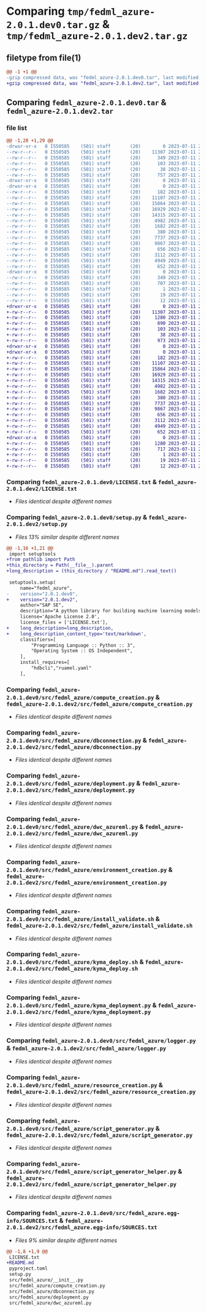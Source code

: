 # Comparing `tmp/fedml_azure-2.0.1.dev0.tar.gz` & `tmp/fedml_azure-2.0.1.dev2.tar.gz`

## filetype from file(1)

```diff
@@ -1 +1 @@
-gzip compressed data, was "fedml_azure-2.0.1.dev0.tar", last modified: Tue Jul 11 21:18:53 2023, max compression
+gzip compressed data, was "fedml_azure-2.0.1.dev2.tar", last modified: Tue Jul 11 22:12:16 2023, max compression
```

## Comparing `fedml_azure-2.0.1.dev0.tar` & `fedml_azure-2.0.1.dev2.tar`

### file list

```diff
@@ -1,28 +1,29 @@
-drwxr-xr-x   0 I550585    (501) staff       (20)        0 2023-07-11 21:18:53.995678 fedml_azure-2.0.1.dev0/
--rw-r--r--   0 I550585    (501) staff       (20)    11307 2023-07-11 21:14:08.000000 fedml_azure-2.0.1.dev0/LICENSE.txt
--rw-r--r--   0 I550585    (501) staff       (20)      349 2023-07-11 21:18:53.995155 fedml_azure-2.0.1.dev0/PKG-INFO
--rw-r--r--   0 I550585    (501) staff       (20)      103 2023-07-11 21:14:08.000000 fedml_azure-2.0.1.dev0/pyproject.toml
--rw-r--r--   0 I550585    (501) staff       (20)       38 2023-07-11 21:18:53.995812 fedml_azure-2.0.1.dev0/setup.cfg
--rw-r--r--   0 I550585    (501) staff       (20)      757 2023-07-11 21:17:15.000000 fedml_azure-2.0.1.dev0/setup.py
-drwxr-xr-x   0 I550585    (501) staff       (20)        0 2023-07-11 21:18:53.973683 fedml_azure-2.0.1.dev0/src/
-drwxr-xr-x   0 I550585    (501) staff       (20)        0 2023-07-11 21:18:53.989743 fedml_azure-2.0.1.dev0/src/fedml_azure/
--rw-r--r--   0 I550585    (501) staff       (20)      182 2023-07-11 21:14:08.000000 fedml_azure-2.0.1.dev0/src/fedml_azure/__init__.py
--rw-r--r--   0 I550585    (501) staff       (20)    11107 2023-07-11 21:14:08.000000 fedml_azure-2.0.1.dev0/src/fedml_azure/compute_creation.py
--rw-r--r--   0 I550585    (501) staff       (20)    15864 2023-07-11 21:16:30.000000 fedml_azure-2.0.1.dev0/src/fedml_azure/dbconnection.py
--rw-r--r--   0 I550585    (501) staff       (20)    16929 2023-07-11 21:14:08.000000 fedml_azure-2.0.1.dev0/src/fedml_azure/deployment.py
--rw-r--r--   0 I550585    (501) staff       (20)    14315 2023-07-11 21:14:08.000000 fedml_azure-2.0.1.dev0/src/fedml_azure/dwc_azureml.py
--rw-r--r--   0 I550585    (501) staff       (20)     4982 2023-07-11 21:14:08.000000 fedml_azure-2.0.1.dev0/src/fedml_azure/environment_creation.py
--rw-r--r--   0 I550585    (501) staff       (20)     1682 2023-07-11 21:14:08.000000 fedml_azure-2.0.1.dev0/src/fedml_azure/install_validate.sh
--rw-r--r--   0 I550585    (501) staff       (20)      380 2023-07-11 21:14:08.000000 fedml_azure-2.0.1.dev0/src/fedml_azure/internal_config.json
--rw-r--r--   0 I550585    (501) staff       (20)     7737 2023-07-11 21:14:08.000000 fedml_azure-2.0.1.dev0/src/fedml_azure/kyma_deploy.sh
--rw-r--r--   0 I550585    (501) staff       (20)     9867 2023-07-11 21:14:08.000000 fedml_azure-2.0.1.dev0/src/fedml_azure/kyma_deployment.py
--rw-r--r--   0 I550585    (501) staff       (20)      656 2023-07-11 21:14:08.000000 fedml_azure-2.0.1.dev0/src/fedml_azure/logger.py
--rw-r--r--   0 I550585    (501) staff       (20)     3112 2023-07-11 21:14:08.000000 fedml_azure-2.0.1.dev0/src/fedml_azure/resource_creation.py
--rw-r--r--   0 I550585    (501) staff       (20)     4949 2023-07-11 21:14:08.000000 fedml_azure-2.0.1.dev0/src/fedml_azure/script_generator.py
--rw-r--r--   0 I550585    (501) staff       (20)      652 2023-07-11 21:14:08.000000 fedml_azure-2.0.1.dev0/src/fedml_azure/script_generator_helper.py
-drwxr-xr-x   0 I550585    (501) staff       (20)        0 2023-07-11 21:18:53.994253 fedml_azure-2.0.1.dev0/src/fedml_azure.egg-info/
--rw-r--r--   0 I550585    (501) staff       (20)      349 2023-07-11 21:18:53.000000 fedml_azure-2.0.1.dev0/src/fedml_azure.egg-info/PKG-INFO
--rw-r--r--   0 I550585    (501) staff       (20)      707 2023-07-11 21:18:53.000000 fedml_azure-2.0.1.dev0/src/fedml_azure.egg-info/SOURCES.txt
--rw-r--r--   0 I550585    (501) staff       (20)        1 2023-07-11 21:18:53.000000 fedml_azure-2.0.1.dev0/src/fedml_azure.egg-info/dependency_links.txt
--rw-r--r--   0 I550585    (501) staff       (20)       19 2023-07-11 21:18:53.000000 fedml_azure-2.0.1.dev0/src/fedml_azure.egg-info/requires.txt
--rw-r--r--   0 I550585    (501) staff       (20)       12 2023-07-11 21:18:53.000000 fedml_azure-2.0.1.dev0/src/fedml_azure.egg-info/top_level.txt
+drwxr-xr-x   0 I550585    (501) staff       (20)        0 2023-07-11 22:12:16.288956 fedml_azure-2.0.1.dev2/
+-rw-r--r--   0 I550585    (501) staff       (20)    11307 2023-07-11 21:14:08.000000 fedml_azure-2.0.1.dev2/LICENSE.txt
+-rw-r--r--   0 I550585    (501) staff       (20)     1280 2023-07-11 22:12:16.288513 fedml_azure-2.0.1.dev2/PKG-INFO
+-rw-r--r--   0 I550585    (501) staff       (20)      890 2023-07-11 22:12:07.000000 fedml_azure-2.0.1.dev2/README.md
+-rw-r--r--   0 I550585    (501) staff       (20)      103 2023-07-11 21:14:08.000000 fedml_azure-2.0.1.dev2/pyproject.toml
+-rw-r--r--   0 I550585    (501) staff       (20)       38 2023-07-11 22:12:16.289081 fedml_azure-2.0.1.dev2/setup.cfg
+-rw-r--r--   0 I550585    (501) staff       (20)      973 2023-07-11 22:11:50.000000 fedml_azure-2.0.1.dev2/setup.py
+drwxr-xr-x   0 I550585    (501) staff       (20)        0 2023-07-11 22:12:14.136155 fedml_azure-2.0.1.dev2/src/
+drwxr-xr-x   0 I550585    (501) staff       (20)        0 2023-07-11 22:12:16.281332 fedml_azure-2.0.1.dev2/src/fedml_azure/
+-rw-r--r--   0 I550585    (501) staff       (20)      182 2023-07-11 21:14:08.000000 fedml_azure-2.0.1.dev2/src/fedml_azure/__init__.py
+-rw-r--r--   0 I550585    (501) staff       (20)    11107 2023-07-11 21:14:08.000000 fedml_azure-2.0.1.dev2/src/fedml_azure/compute_creation.py
+-rw-r--r--   0 I550585    (501) staff       (20)    15864 2023-07-11 21:16:30.000000 fedml_azure-2.0.1.dev2/src/fedml_azure/dbconnection.py
+-rw-r--r--   0 I550585    (501) staff       (20)    16929 2023-07-11 21:14:08.000000 fedml_azure-2.0.1.dev2/src/fedml_azure/deployment.py
+-rw-r--r--   0 I550585    (501) staff       (20)    14315 2023-07-11 21:14:08.000000 fedml_azure-2.0.1.dev2/src/fedml_azure/dwc_azureml.py
+-rw-r--r--   0 I550585    (501) staff       (20)     4982 2023-07-11 21:14:08.000000 fedml_azure-2.0.1.dev2/src/fedml_azure/environment_creation.py
+-rw-r--r--   0 I550585    (501) staff       (20)     1682 2023-07-11 21:14:08.000000 fedml_azure-2.0.1.dev2/src/fedml_azure/install_validate.sh
+-rw-r--r--   0 I550585    (501) staff       (20)      380 2023-07-11 21:14:08.000000 fedml_azure-2.0.1.dev2/src/fedml_azure/internal_config.json
+-rw-r--r--   0 I550585    (501) staff       (20)     7737 2023-07-11 21:14:08.000000 fedml_azure-2.0.1.dev2/src/fedml_azure/kyma_deploy.sh
+-rw-r--r--   0 I550585    (501) staff       (20)     9867 2023-07-11 21:14:08.000000 fedml_azure-2.0.1.dev2/src/fedml_azure/kyma_deployment.py
+-rw-r--r--   0 I550585    (501) staff       (20)      656 2023-07-11 21:14:08.000000 fedml_azure-2.0.1.dev2/src/fedml_azure/logger.py
+-rw-r--r--   0 I550585    (501) staff       (20)     3112 2023-07-11 21:14:08.000000 fedml_azure-2.0.1.dev2/src/fedml_azure/resource_creation.py
+-rw-r--r--   0 I550585    (501) staff       (20)     4949 2023-07-11 21:14:08.000000 fedml_azure-2.0.1.dev2/src/fedml_azure/script_generator.py
+-rw-r--r--   0 I550585    (501) staff       (20)      652 2023-07-11 21:14:08.000000 fedml_azure-2.0.1.dev2/src/fedml_azure/script_generator_helper.py
+drwxr-xr-x   0 I550585    (501) staff       (20)        0 2023-07-11 22:12:16.287753 fedml_azure-2.0.1.dev2/src/fedml_azure.egg-info/
+-rw-r--r--   0 I550585    (501) staff       (20)     1280 2023-07-11 22:12:14.000000 fedml_azure-2.0.1.dev2/src/fedml_azure.egg-info/PKG-INFO
+-rw-r--r--   0 I550585    (501) staff       (20)      717 2023-07-11 22:12:14.000000 fedml_azure-2.0.1.dev2/src/fedml_azure.egg-info/SOURCES.txt
+-rw-r--r--   0 I550585    (501) staff       (20)        1 2023-07-11 22:12:14.000000 fedml_azure-2.0.1.dev2/src/fedml_azure.egg-info/dependency_links.txt
+-rw-r--r--   0 I550585    (501) staff       (20)       19 2023-07-11 22:12:14.000000 fedml_azure-2.0.1.dev2/src/fedml_azure.egg-info/requires.txt
+-rw-r--r--   0 I550585    (501) staff       (20)       12 2023-07-11 22:12:14.000000 fedml_azure-2.0.1.dev2/src/fedml_azure.egg-info/top_level.txt
```

### Comparing `fedml_azure-2.0.1.dev0/LICENSE.txt` & `fedml_azure-2.0.1.dev2/LICENSE.txt`

 * *Files identical despite different names*

### Comparing `fedml_azure-2.0.1.dev0/setup.py` & `fedml_azure-2.0.1.dev2/setup.py`

 * *Files 13% similar despite different names*

```diff
@@ -1,16 +1,21 @@
 import setuptools
+from pathlib import Path
+this_directory = Path(__file__).parent
+long_description = (this_directory / "README.md").read_text()
 
 setuptools.setup(
     name="fedml_azure",
-    version="2.0.1.dev0",
+    version="2.0.1.dev2",
     author="SAP SE",
     description="A python library for building machine learning models on AzureML using a federated data source",
     license='Apache License 2.0',
     license_files = ['LICENSE.txt'],
+    long_description=long_description,
+    long_description_content_type='text/markdown',
     classifiers=[
         "Programming Language :: Python :: 3",
         "Operating System :: OS Independent",
     ],
     install_requires=[
         "hdbcli","ruamel.yaml"
     ],
```

### Comparing `fedml_azure-2.0.1.dev0/src/fedml_azure/compute_creation.py` & `fedml_azure-2.0.1.dev2/src/fedml_azure/compute_creation.py`

 * *Files identical despite different names*

### Comparing `fedml_azure-2.0.1.dev0/src/fedml_azure/dbconnection.py` & `fedml_azure-2.0.1.dev2/src/fedml_azure/dbconnection.py`

 * *Files identical despite different names*

### Comparing `fedml_azure-2.0.1.dev0/src/fedml_azure/deployment.py` & `fedml_azure-2.0.1.dev2/src/fedml_azure/deployment.py`

 * *Files identical despite different names*

### Comparing `fedml_azure-2.0.1.dev0/src/fedml_azure/dwc_azureml.py` & `fedml_azure-2.0.1.dev2/src/fedml_azure/dwc_azureml.py`

 * *Files identical despite different names*

### Comparing `fedml_azure-2.0.1.dev0/src/fedml_azure/environment_creation.py` & `fedml_azure-2.0.1.dev2/src/fedml_azure/environment_creation.py`

 * *Files identical despite different names*

### Comparing `fedml_azure-2.0.1.dev0/src/fedml_azure/install_validate.sh` & `fedml_azure-2.0.1.dev2/src/fedml_azure/install_validate.sh`

 * *Files identical despite different names*

### Comparing `fedml_azure-2.0.1.dev0/src/fedml_azure/kyma_deploy.sh` & `fedml_azure-2.0.1.dev2/src/fedml_azure/kyma_deploy.sh`

 * *Files identical despite different names*

### Comparing `fedml_azure-2.0.1.dev0/src/fedml_azure/kyma_deployment.py` & `fedml_azure-2.0.1.dev2/src/fedml_azure/kyma_deployment.py`

 * *Files identical despite different names*

### Comparing `fedml_azure-2.0.1.dev0/src/fedml_azure/logger.py` & `fedml_azure-2.0.1.dev2/src/fedml_azure/logger.py`

 * *Files identical despite different names*

### Comparing `fedml_azure-2.0.1.dev0/src/fedml_azure/resource_creation.py` & `fedml_azure-2.0.1.dev2/src/fedml_azure/resource_creation.py`

 * *Files identical despite different names*

### Comparing `fedml_azure-2.0.1.dev0/src/fedml_azure/script_generator.py` & `fedml_azure-2.0.1.dev2/src/fedml_azure/script_generator.py`

 * *Files identical despite different names*

### Comparing `fedml_azure-2.0.1.dev0/src/fedml_azure/script_generator_helper.py` & `fedml_azure-2.0.1.dev2/src/fedml_azure/script_generator_helper.py`

 * *Files identical despite different names*

### Comparing `fedml_azure-2.0.1.dev0/src/fedml_azure.egg-info/SOURCES.txt` & `fedml_azure-2.0.1.dev2/src/fedml_azure.egg-info/SOURCES.txt`

 * *Files 9% similar despite different names*

```diff
@@ -1,8 +1,9 @@
 LICENSE.txt
+README.md
 pyproject.toml
 setup.py
 src/fedml_azure/__init__.py
 src/fedml_azure/compute_creation.py
 src/fedml_azure/dbconnection.py
 src/fedml_azure/deployment.py
 src/fedml_azure/dwc_azureml.py
```


